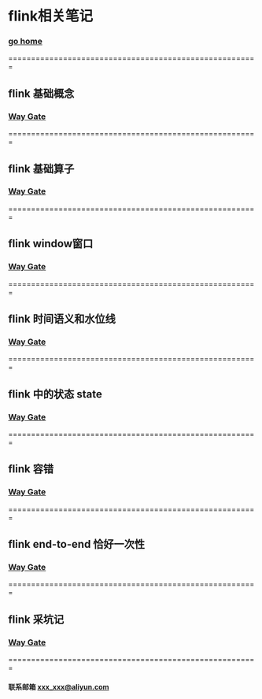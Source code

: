 # flink相关笔记     
### [go home](../README.md)     
=======================================================   
## flink 基础概念
### [Way Gate](/base.md)      
=======================================================    
## flink 基础算子
### [Way Gate](/operation.md)      
=======================================================   
## flink window窗口
### [Way Gate](/window.md)      
=======================================================   
## flink 时间语义和水位线
### [Way Gate](/time.md)      
=======================================================   
## flink 中的状态 state
### [Way Gate](/state.md)      
======================================================= 
## flink 容错
### [Way Gate](/checkpoint.md)      
======================================================= 
## flink end-to-end 恰好一次性
### [Way Gate](/once.md)      
======================================================= 
## flink 采坑记
### [Way Gate](/trouble.md)      
======================================================= 

#### 联系邮箱 xxx_xxx@aliyun.com
